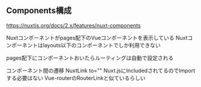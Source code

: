 




## Components構成

https://nuxtjs.org/docs/2.x/features/nuxt-components

Nuxtコンポーネントがpages配下のVueコンポーネントを表示している
Nuxtコンポーネントはlayouts以下のコンポーネントでしか利用できない


pages配下にコンポーネントおいたらルーティングは自動で設定される


コンポーネント間の遷移 NuxtLink to=""
Nuxt.jsにIncludedされてるのでImportする必要はない
Vue-routerのRouterLinkと似ているらしい



